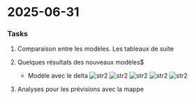 # 2025-06-31
### Tasks

1. Comparaison entre les modèles. 
Les tableaux de suite 

2. Quelques résultats des nouveaux modèles$
    - Modèle avec le delta 
    ![str2](models/model_66/metrics/2024-12/day_curve_2024-12-27.png)
    ![str2](models/model_66/metrics/2024-11/day_curve_2024-11-03.png)
    ![str2](models/model_66/metrics/2023-02/day_curve_2023-02-15.png)
    ![str2](models/model_66/metrics/2024-11/day_curve_2024-11-03.png)
    ![str2](models/model_66/metrics/2024-11/day_curve_2024-11-03.png)






3. Analyses pour les prévisions avec la mappe

